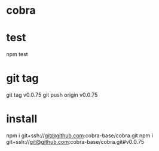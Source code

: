 # cobra

# test
npm test

# git tag
git tag v0.0.75
git push origin v0.0.75

# install
npm i git+ssh://git@github.com:cobra-base/cobra.git
npm i git+ssh://git@github.com:cobra-base/cobra.git#v0.0.75
